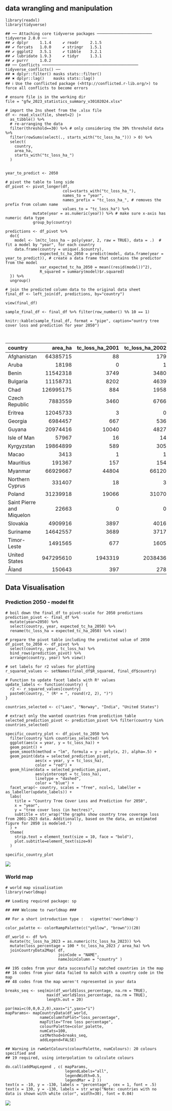 ## data wrangling and manipulation

    library(readxl)
    library(tidyverse)

    ## ── Attaching core tidyverse packages ──────────────────────── tidyverse 2.0.0 ──
    ## ✔ dplyr     1.1.4     ✔ readr     2.1.5
    ## ✔ forcats   1.0.0     ✔ stringr   1.5.1
    ## ✔ ggplot2   3.5.1     ✔ tibble    3.2.1
    ## ✔ lubridate 1.9.3     ✔ tidyr     1.3.1
    ## ✔ purrr     1.0.2     
    ## ── Conflicts ────────────────────────────────────────── tidyverse_conflicts() ──
    ## ✖ dplyr::filter() masks stats::filter()
    ## ✖ dplyr::lag()    masks stats::lag()
    ## ℹ Use the conflicted package (<http://conflicted.r-lib.org/>) to force all conflicts to become errors

    # ensure file is in the working dir
    file = "gfw_2023_statistics_summary_v30102024.xlsx"
                      
    # import the 2ns sheet from the .xlsx file
    df <- read_xlsx(file, sheet=2) |>
      as_tibble() %>%
      # re-arranging the data 
      filter(threshold==30) %>% # only considering the 30% threshold data %>%
      filter(rowSums(select(., starts_with("tc_loss_ha_"))) > 0) %>%
      select(
        country,
        area_ha,
        starts_with("tc_loss_ha_")
      ) 


    year_to_predict <- 2050
      
    # pivot the table to long side 
    df_pivot <- pivot_longer(df,
                             cols=starts_with("tc_loss_ha_"),
                             names_to = "year",
                             names_prefix = "tc_loss_ha_", # removes the prefix from column name
                             values_to = "tc_loss_ha") %>%
                mutate(year = as.numeric(year)) %>% # make sure x-axis has numeric data type
                group_by(country) 

    predictions <- df_pivot %>%
      do({
        model <- lm(tc_loss_ha ~ poly(year, 2, raw = TRUE), data = .)  # fit a model by "year", for each country 
        data.frame(country = unique(.$country), 
                   expected_tc_ha_2050 = predict(model, data.frame(year = year_to_predict)), # create a data frame that contains the predictor from the model
                   var_expected_tc_ha_2050 = mean((resid(model))^2),
                   R_squared = summary(model)$r.squared)
      }) %>%
      ungroup() 

    # join the predicted column data to the original data sheet
    final_df <- left_join(df, predictions, by="country") 

    view(final_df)

    sample_final_df <- final_df %>% filter(row_number() %% 10 == 1) 

    knitr::kable(sample_final_df, format = "pipe", caption="ountry tree cover loss and prediction for year 2050")

<table style="width:100%;">
<caption>ountry tree cover loss and prediction for year 2050</caption>
<colgroup>
<col style="width: 5%" />
<col style="width: 2%" />
<col style="width: 3%" />
<col style="width: 3%" />
<col style="width: 3%" />
<col style="width: 3%" />
<col style="width: 3%" />
<col style="width: 3%" />
<col style="width: 3%" />
<col style="width: 3%" />
<col style="width: 3%" />
<col style="width: 3%" />
<col style="width: 3%" />
<col style="width: 3%" />
<col style="width: 3%" />
<col style="width: 3%" />
<col style="width: 3%" />
<col style="width: 3%" />
<col style="width: 3%" />
<col style="width: 3%" />
<col style="width: 3%" />
<col style="width: 3%" />
<col style="width: 3%" />
<col style="width: 3%" />
<col style="width: 3%" />
<col style="width: 4%" />
<col style="width: 5%" />
<col style="width: 2%" />
</colgroup>
<thead>
<tr>
<th style="text-align: left;">country</th>
<th style="text-align: right;">area_ha</th>
<th style="text-align: right;">tc_loss_ha_2001</th>
<th style="text-align: right;">tc_loss_ha_2002</th>
<th style="text-align: right;">tc_loss_ha_2003</th>
<th style="text-align: right;">tc_loss_ha_2004</th>
<th style="text-align: right;">tc_loss_ha_2005</th>
<th style="text-align: right;">tc_loss_ha_2006</th>
<th style="text-align: right;">tc_loss_ha_2007</th>
<th style="text-align: right;">tc_loss_ha_2008</th>
<th style="text-align: right;">tc_loss_ha_2009</th>
<th style="text-align: right;">tc_loss_ha_2010</th>
<th style="text-align: right;">tc_loss_ha_2011</th>
<th style="text-align: right;">tc_loss_ha_2012</th>
<th style="text-align: right;">tc_loss_ha_2013</th>
<th style="text-align: right;">tc_loss_ha_2014</th>
<th style="text-align: right;">tc_loss_ha_2015</th>
<th style="text-align: right;">tc_loss_ha_2016</th>
<th style="text-align: right;">tc_loss_ha_2017</th>
<th style="text-align: right;">tc_loss_ha_2018</th>
<th style="text-align: right;">tc_loss_ha_2019</th>
<th style="text-align: right;">tc_loss_ha_2020</th>
<th style="text-align: right;">tc_loss_ha_2021</th>
<th style="text-align: right;">tc_loss_ha_2022</th>
<th style="text-align: right;">tc_loss_ha_2023</th>
<th style="text-align: right;">expected_tc_ha_2050</th>
<th style="text-align: right;">var_expected_tc_ha_2050</th>
<th style="text-align: right;">R_squared</th>
</tr>
</thead>
<tbody>
<tr>
<td style="text-align: left;">Afghanistan</td>
<td style="text-align: right;">64385715</td>
<td style="text-align: right;">88</td>
<td style="text-align: right;">179</td>
<td style="text-align: right;">244</td>
<td style="text-align: right;">201</td>
<td style="text-align: right;">236</td>
<td style="text-align: right;">152</td>
<td style="text-align: right;">253</td>
<td style="text-align: right;">107</td>
<td style="text-align: right;">70</td>
<td style="text-align: right;">88</td>
<td style="text-align: right;">113</td>
<td style="text-align: right;">39</td>
<td style="text-align: right;">1</td>
<td style="text-align: right;">3</td>
<td style="text-align: right;">0</td>
<td style="text-align: right;">0</td>
<td style="text-align: right;">0</td>
<td style="text-align: right;">26</td>
<td style="text-align: right;">17</td>
<td style="text-align: right;">37</td>
<td style="text-align: right;">26</td>
<td style="text-align: right;">6</td>
<td style="text-align: right;">15</td>
<td style="text-align: right;">185.579051</td>
<td style="text-align: right;">2.535080e+03</td>
<td style="text-align: right;">0.6510103</td>
</tr>
<tr>
<td style="text-align: left;">Aruba</td>
<td style="text-align: right;">18198</td>
<td style="text-align: right;">0</td>
<td style="text-align: right;">1</td>
<td style="text-align: right;">1</td>
<td style="text-align: right;">0</td>
<td style="text-align: right;">0</td>
<td style="text-align: right;">0</td>
<td style="text-align: right;">0</td>
<td style="text-align: right;">0</td>
<td style="text-align: right;">0</td>
<td style="text-align: right;">0</td>
<td style="text-align: right;">0</td>
<td style="text-align: right;">0</td>
<td style="text-align: right;">0</td>
<td style="text-align: right;">0</td>
<td style="text-align: right;">0</td>
<td style="text-align: right;">0</td>
<td style="text-align: right;">0</td>
<td style="text-align: right;">0</td>
<td style="text-align: right;">0</td>
<td style="text-align: right;">0</td>
<td style="text-align: right;">0</td>
<td style="text-align: right;">0</td>
<td style="text-align: right;">0</td>
<td style="text-align: right;">3.049407</td>
<td style="text-align: right;">5.326880e-02</td>
<td style="text-align: right;">0.3290662</td>
</tr>
<tr>
<td style="text-align: left;">Benin</td>
<td style="text-align: right;">11542318</td>
<td style="text-align: right;">3749</td>
<td style="text-align: right;">3480</td>
<td style="text-align: right;">3476</td>
<td style="text-align: right;">684</td>
<td style="text-align: right;">1591</td>
<td style="text-align: right;">1795</td>
<td style="text-align: right;">4660</td>
<td style="text-align: right;">482</td>
<td style="text-align: right;">4929</td>
<td style="text-align: right;">529</td>
<td style="text-align: right;">655</td>
<td style="text-align: right;">2865</td>
<td style="text-align: right;">1313</td>
<td style="text-align: right;">1358</td>
<td style="text-align: right;">598</td>
<td style="text-align: right;">2016</td>
<td style="text-align: right;">2238</td>
<td style="text-align: right;">1826</td>
<td style="text-align: right;">775</td>
<td style="text-align: right;">1606</td>
<td style="text-align: right;">1705</td>
<td style="text-align: right;">1674</td>
<td style="text-align: right;">2617</td>
<td style="text-align: right;">12317.932806</td>
<td style="text-align: right;">1.331608e+06</td>
<td style="text-align: right;">0.1766759</td>
</tr>
<tr>
<td style="text-align: left;">Bulgaria</td>
<td style="text-align: right;">11158731</td>
<td style="text-align: right;">8202</td>
<td style="text-align: right;">4639</td>
<td style="text-align: right;">5199</td>
<td style="text-align: right;">8170</td>
<td style="text-align: right;">6567</td>
<td style="text-align: right;">5171</td>
<td style="text-align: right;">9557</td>
<td style="text-align: right;">6448</td>
<td style="text-align: right;">6100</td>
<td style="text-align: right;">3569</td>
<td style="text-align: right;">3332</td>
<td style="text-align: right;">9978</td>
<td style="text-align: right;">3693</td>
<td style="text-align: right;">6689</td>
<td style="text-align: right;">7293</td>
<td style="text-align: right;">7395</td>
<td style="text-align: right;">7688</td>
<td style="text-align: right;">9754</td>
<td style="text-align: right;">4125</td>
<td style="text-align: right;">4795</td>
<td style="text-align: right;">6684</td>
<td style="text-align: right;">4093</td>
<td style="text-align: right;">5653</td>
<td style="text-align: right;">-704.001976</td>
<td style="text-align: right;">3.769256e+06</td>
<td style="text-align: right;">0.0184023</td>
</tr>
<tr>
<td style="text-align: left;">Chad</td>
<td style="text-align: right;">126995175</td>
<td style="text-align: right;">884</td>
<td style="text-align: right;">1958</td>
<td style="text-align: right;">194</td>
<td style="text-align: right;">457</td>
<td style="text-align: right;">472</td>
<td style="text-align: right;">2982</td>
<td style="text-align: right;">1001</td>
<td style="text-align: right;">3402</td>
<td style="text-align: right;">1066</td>
<td style="text-align: right;">255</td>
<td style="text-align: right;">920</td>
<td style="text-align: right;">2491</td>
<td style="text-align: right;">2895</td>
<td style="text-align: right;">3001</td>
<td style="text-align: right;">2591</td>
<td style="text-align: right;">3166</td>
<td style="text-align: right;">6765</td>
<td style="text-align: right;">6932</td>
<td style="text-align: right;">5059</td>
<td style="text-align: right;">3433</td>
<td style="text-align: right;">5095</td>
<td style="text-align: right;">5445</td>
<td style="text-align: right;">11067</td>
<td style="text-align: right;">42172.875494</td>
<td style="text-align: right;">2.038842e+06</td>
<td style="text-align: right;">0.6989132</td>
</tr>
<tr>
<td style="text-align: left;">Czech Republic</td>
<td style="text-align: right;">7883559</td>
<td style="text-align: right;">3460</td>
<td style="text-align: right;">6766</td>
<td style="text-align: right;">3925</td>
<td style="text-align: right;">13454</td>
<td style="text-align: right;">25560</td>
<td style="text-align: right;">8607</td>
<td style="text-align: right;">21325</td>
<td style="text-align: right;">16873</td>
<td style="text-align: right;">13514</td>
<td style="text-align: right;">15442</td>
<td style="text-align: right;">21853</td>
<td style="text-align: right;">14006</td>
<td style="text-align: right;">7659</td>
<td style="text-align: right;">13940</td>
<td style="text-align: right;">8047</td>
<td style="text-align: right;">22808</td>
<td style="text-align: right;">26512</td>
<td style="text-align: right;">39206</td>
<td style="text-align: right;">73295</td>
<td style="text-align: right;">100258</td>
<td style="text-align: right;">56293</td>
<td style="text-align: right;">34756</td>
<td style="text-align: right;">24393</td>
<td style="text-align: right;">236253.245060</td>
<td style="text-align: right;">3.018920e+08</td>
<td style="text-align: right;">0.4245616</td>
</tr>
<tr>
<td style="text-align: left;">Eritrea</td>
<td style="text-align: right;">12045733</td>
<td style="text-align: right;">3</td>
<td style="text-align: right;">0</td>
<td style="text-align: right;">0</td>
<td style="text-align: right;">0</td>
<td style="text-align: right;">0</td>
<td style="text-align: right;">0</td>
<td style="text-align: right;">0</td>
<td style="text-align: right;">0</td>
<td style="text-align: right;">0</td>
<td style="text-align: right;">0</td>
<td style="text-align: right;">0</td>
<td style="text-align: right;">0</td>
<td style="text-align: right;">0</td>
<td style="text-align: right;">0</td>
<td style="text-align: right;">0</td>
<td style="text-align: right;">0</td>
<td style="text-align: right;">0</td>
<td style="text-align: right;">0</td>
<td style="text-align: right;">0</td>
<td style="text-align: right;">0</td>
<td style="text-align: right;">0</td>
<td style="text-align: right;">0</td>
<td style="text-align: right;">0</td>
<td style="text-align: right;">8.021739</td>
<td style="text-align: right;">2.620038e-01</td>
<td style="text-align: right;">0.3000000</td>
</tr>
<tr>
<td style="text-align: left;">Georgia</td>
<td style="text-align: right;">6984457</td>
<td style="text-align: right;">667</td>
<td style="text-align: right;">536</td>
<td style="text-align: right;">292</td>
<td style="text-align: right;">1967</td>
<td style="text-align: right;">549</td>
<td style="text-align: right;">531</td>
<td style="text-align: right;">992</td>
<td style="text-align: right;">746</td>
<td style="text-align: right;">448</td>
<td style="text-align: right;">819</td>
<td style="text-align: right;">540</td>
<td style="text-align: right;">473</td>
<td style="text-align: right;">252</td>
<td style="text-align: right;">114</td>
<td style="text-align: right;">43</td>
<td style="text-align: right;">523</td>
<td style="text-align: right;">208</td>
<td style="text-align: right;">300</td>
<td style="text-align: right;">166</td>
<td style="text-align: right;">222</td>
<td style="text-align: right;">420</td>
<td style="text-align: right;">291</td>
<td style="text-align: right;">785</td>
<td style="text-align: right;">1820.948617</td>
<td style="text-align: right;">1.194621e+05</td>
<td style="text-align: right;">0.2140991</td>
</tr>
<tr>
<td style="text-align: left;">Guyana</td>
<td style="text-align: right;">20974416</td>
<td style="text-align: right;">10040</td>
<td style="text-align: right;">4827</td>
<td style="text-align: right;">7419</td>
<td style="text-align: right;">4062</td>
<td style="text-align: right;">5832</td>
<td style="text-align: right;">5934</td>
<td style="text-align: right;">5250</td>
<td style="text-align: right;">9460</td>
<td style="text-align: right;">8267</td>
<td style="text-align: right;">10099</td>
<td style="text-align: right;">8363</td>
<td style="text-align: right;">13112</td>
<td style="text-align: right;">7117</td>
<td style="text-align: right;">12154</td>
<td style="text-align: right;">13084</td>
<td style="text-align: right;">26512</td>
<td style="text-align: right;">19434</td>
<td style="text-align: right;">11761</td>
<td style="text-align: right;">22324</td>
<td style="text-align: right;">15770</td>
<td style="text-align: right;">9537</td>
<td style="text-align: right;">10564</td>
<td style="text-align: right;">27882</td>
<td style="text-align: right;">54710.199604</td>
<td style="text-align: right;">2.237001e+07</td>
<td style="text-align: right;">0.4684999</td>
</tr>
<tr>
<td style="text-align: left;">Isle of Man</td>
<td style="text-align: right;">57967</td>
<td style="text-align: right;">16</td>
<td style="text-align: right;">14</td>
<td style="text-align: right;">2</td>
<td style="text-align: right;">9</td>
<td style="text-align: right;">11</td>
<td style="text-align: right;">26</td>
<td style="text-align: right;">30</td>
<td style="text-align: right;">0</td>
<td style="text-align: right;">47</td>
<td style="text-align: right;">50</td>
<td style="text-align: right;">12</td>
<td style="text-align: right;">31</td>
<td style="text-align: right;">17</td>
<td style="text-align: right;">43</td>
<td style="text-align: right;">11</td>
<td style="text-align: right;">18</td>
<td style="text-align: right;">18</td>
<td style="text-align: right;">12</td>
<td style="text-align: right;">20</td>
<td style="text-align: right;">7</td>
<td style="text-align: right;">14</td>
<td style="text-align: right;">17</td>
<td style="text-align: right;">8</td>
<td style="text-align: right;">-199.252964</td>
<td style="text-align: right;">1.349784e+02</td>
<td style="text-align: right;">0.2131141</td>
</tr>
<tr>
<td style="text-align: left;">Kyrgyzstan</td>
<td style="text-align: right;">19864899</td>
<td style="text-align: right;">589</td>
<td style="text-align: right;">305</td>
<td style="text-align: right;">111</td>
<td style="text-align: right;">192</td>
<td style="text-align: right;">82</td>
<td style="text-align: right;">111</td>
<td style="text-align: right;">107</td>
<td style="text-align: right;">107</td>
<td style="text-align: right;">201</td>
<td style="text-align: right;">261</td>
<td style="text-align: right;">112</td>
<td style="text-align: right;">85</td>
<td style="text-align: right;">27</td>
<td style="text-align: right;">14</td>
<td style="text-align: right;">0</td>
<td style="text-align: right;">12</td>
<td style="text-align: right;">56</td>
<td style="text-align: right;">17</td>
<td style="text-align: right;">16</td>
<td style="text-align: right;">12</td>
<td style="text-align: right;">18</td>
<td style="text-align: right;">32</td>
<td style="text-align: right;">94</td>
<td style="text-align: right;">1414.539526</td>
<td style="text-align: right;">6.778771e+03</td>
<td style="text-align: right;">0.5994882</td>
</tr>
<tr>
<td style="text-align: left;">Macao</td>
<td style="text-align: right;">3413</td>
<td style="text-align: right;">1</td>
<td style="text-align: right;">1</td>
<td style="text-align: right;">0</td>
<td style="text-align: right;">0</td>
<td style="text-align: right;">0</td>
<td style="text-align: right;">3</td>
<td style="text-align: right;">4</td>
<td style="text-align: right;">4</td>
<td style="text-align: right;">2</td>
<td style="text-align: right;">1</td>
<td style="text-align: right;">1</td>
<td style="text-align: right;">1</td>
<td style="text-align: right;">0</td>
<td style="text-align: right;">1</td>
<td style="text-align: right;">1</td>
<td style="text-align: right;">0</td>
<td style="text-align: right;">4</td>
<td style="text-align: right;">1</td>
<td style="text-align: right;">3</td>
<td style="text-align: right;">1</td>
<td style="text-align: right;">0</td>
<td style="text-align: right;">1</td>
<td style="text-align: right;">16</td>
<td style="text-align: right;">43.181818</td>
<td style="text-align: right;">8.513240e+00</td>
<td style="text-align: right;">0.1975225</td>
</tr>
<tr>
<td style="text-align: left;">Mauritius</td>
<td style="text-align: right;">191367</td>
<td style="text-align: right;">157</td>
<td style="text-align: right;">154</td>
<td style="text-align: right;">120</td>
<td style="text-align: right;">329</td>
<td style="text-align: right;">174</td>
<td style="text-align: right;">142</td>
<td style="text-align: right;">132</td>
<td style="text-align: right;">189</td>
<td style="text-align: right;">242</td>
<td style="text-align: right;">23</td>
<td style="text-align: right;">487</td>
<td style="text-align: right;">152</td>
<td style="text-align: right;">219</td>
<td style="text-align: right;">532</td>
<td style="text-align: right;">0</td>
<td style="text-align: right;">0</td>
<td style="text-align: right;">0</td>
<td style="text-align: right;">0</td>
<td style="text-align: right;">0</td>
<td style="text-align: right;">0</td>
<td style="text-align: right;">0</td>
<td style="text-align: right;">0</td>
<td style="text-align: right;">0</td>
<td style="text-align: right;">-2000.424901</td>
<td style="text-align: right;">1.554143e+04</td>
<td style="text-align: right;">0.3125310</td>
</tr>
<tr>
<td style="text-align: left;">Myanmar</td>
<td style="text-align: right;">66929667</td>
<td style="text-align: right;">44804</td>
<td style="text-align: right;">66120</td>
<td style="text-align: right;">77224</td>
<td style="text-align: right;">102186</td>
<td style="text-align: right;">91847</td>
<td style="text-align: right;">127464</td>
<td style="text-align: right;">146598</td>
<td style="text-align: right;">119216</td>
<td style="text-align: right;">216306</td>
<td style="text-align: right;">169913</td>
<td style="text-align: right;">135716</td>
<td style="text-align: right;">225189</td>
<td style="text-align: right;">248186</td>
<td style="text-align: right;">331445</td>
<td style="text-align: right;">293305</td>
<td style="text-align: right;">362552</td>
<td style="text-align: right;">341845</td>
<td style="text-align: right;">278709</td>
<td style="text-align: right;">309418</td>
<td style="text-align: right;">310005</td>
<td style="text-align: right;">304152</td>
<td style="text-align: right;">260938</td>
<td style="text-align: right;">307184</td>
<td style="text-align: right;">-90230.349806</td>
<td style="text-align: right;">1.417815e+09</td>
<td style="text-align: right;">0.8562910</td>
</tr>
<tr>
<td style="text-align: left;">Northern Cyprus</td>
<td style="text-align: right;">331407</td>
<td style="text-align: right;">18</td>
<td style="text-align: right;">3</td>
<td style="text-align: right;">2</td>
<td style="text-align: right;">15</td>
<td style="text-align: right;">4</td>
<td style="text-align: right;">16</td>
<td style="text-align: right;">13</td>
<td style="text-align: right;">20</td>
<td style="text-align: right;">21</td>
<td style="text-align: right;">10</td>
<td style="text-align: right;">14</td>
<td style="text-align: right;">6</td>
<td style="text-align: right;">16</td>
<td style="text-align: right;">28</td>
<td style="text-align: right;">15</td>
<td style="text-align: right;">22</td>
<td style="text-align: right;">28</td>
<td style="text-align: right;">18</td>
<td style="text-align: right;">13</td>
<td style="text-align: right;">6</td>
<td style="text-align: right;">3</td>
<td style="text-align: right;">527</td>
<td style="text-align: right;">41</td>
<td style="text-align: right;">1368.557312</td>
<td style="text-align: right;">8.643655e+03</td>
<td style="text-align: right;">0.2128916</td>
</tr>
<tr>
<td style="text-align: left;">Poland</td>
<td style="text-align: right;">31239918</td>
<td style="text-align: right;">19066</td>
<td style="text-align: right;">31070</td>
<td style="text-align: right;">33293</td>
<td style="text-align: right;">41874</td>
<td style="text-align: right;">82379</td>
<td style="text-align: right;">37680</td>
<td style="text-align: right;">57311</td>
<td style="text-align: right;">47941</td>
<td style="text-align: right;">46926</td>
<td style="text-align: right;">71835</td>
<td style="text-align: right;">56650</td>
<td style="text-align: right;">54896</td>
<td style="text-align: right;">35015</td>
<td style="text-align: right;">56279</td>
<td style="text-align: right;">42743</td>
<td style="text-align: right;">86510</td>
<td style="text-align: right;">96252</td>
<td style="text-align: right;">96846</td>
<td style="text-align: right;">76721</td>
<td style="text-align: right;">74959</td>
<td style="text-align: right;">77568</td>
<td style="text-align: right;">72193</td>
<td style="text-align: right;">76138</td>
<td style="text-align: right;">65789.521740</td>
<td style="text-align: right;">2.275556e+08</td>
<td style="text-align: right;">0.5054640</td>
</tr>
<tr>
<td style="text-align: left;">Saint Pierre and Miquelon</td>
<td style="text-align: right;">22663</td>
<td style="text-align: right;">0</td>
<td style="text-align: right;">0</td>
<td style="text-align: right;">0</td>
<td style="text-align: right;">0</td>
<td style="text-align: right;">0</td>
<td style="text-align: right;">0</td>
<td style="text-align: right;">0</td>
<td style="text-align: right;">0</td>
<td style="text-align: right;">0</td>
<td style="text-align: right;">0</td>
<td style="text-align: right;">0</td>
<td style="text-align: right;">0</td>
<td style="text-align: right;">5</td>
<td style="text-align: right;">1</td>
<td style="text-align: right;">0</td>
<td style="text-align: right;">0</td>
<td style="text-align: right;">0</td>
<td style="text-align: right;">0</td>
<td style="text-align: right;">0</td>
<td style="text-align: right;">1</td>
<td style="text-align: right;">0</td>
<td style="text-align: right;">0</td>
<td style="text-align: right;">0</td>
<td style="text-align: right;">-8.420949</td>
<td style="text-align: right;">1.003830e+00</td>
<td style="text-align: right;">0.0716329</td>
</tr>
<tr>
<td style="text-align: left;">Slovakia</td>
<td style="text-align: right;">4909916</td>
<td style="text-align: right;">3897</td>
<td style="text-align: right;">4016</td>
<td style="text-align: right;">3750</td>
<td style="text-align: right;">4625</td>
<td style="text-align: right;">27674</td>
<td style="text-align: right;">8023</td>
<td style="text-align: right;">9486</td>
<td style="text-align: right;">13466</td>
<td style="text-align: right;">11237</td>
<td style="text-align: right;">17104</td>
<td style="text-align: right;">11544</td>
<td style="text-align: right;">9170</td>
<td style="text-align: right;">5076</td>
<td style="text-align: right;">17366</td>
<td style="text-align: right;">5283</td>
<td style="text-align: right;">16943</td>
<td style="text-align: right;">14213</td>
<td style="text-align: right;">17699</td>
<td style="text-align: right;">10331</td>
<td style="text-align: right;">11947</td>
<td style="text-align: right;">6098</td>
<td style="text-align: right;">5207</td>
<td style="text-align: right;">9852</td>
<td style="text-align: right;">-69213.440712</td>
<td style="text-align: right;">2.807387e+07</td>
<td style="text-align: right;">0.1766221</td>
</tr>
<tr>
<td style="text-align: left;">Suriname</td>
<td style="text-align: right;">14642557</td>
<td style="text-align: right;">3689</td>
<td style="text-align: right;">3717</td>
<td style="text-align: right;">4546</td>
<td style="text-align: right;">5423</td>
<td style="text-align: right;">3512</td>
<td style="text-align: right;">3404</td>
<td style="text-align: right;">3626</td>
<td style="text-align: right;">7511</td>
<td style="text-align: right;">7362</td>
<td style="text-align: right;">7000</td>
<td style="text-align: right;">5697</td>
<td style="text-align: right;">19502</td>
<td style="text-align: right;">10203</td>
<td style="text-align: right;">14748</td>
<td style="text-align: right;">11921</td>
<td style="text-align: right;">16878</td>
<td style="text-align: right;">18018</td>
<td style="text-align: right;">19001</td>
<td style="text-align: right;">18454</td>
<td style="text-align: right;">15096</td>
<td style="text-align: right;">12262</td>
<td style="text-align: right;">14542</td>
<td style="text-align: right;">26116</td>
<td style="text-align: right;">46560.075099</td>
<td style="text-align: right;">1.151763e+07</td>
<td style="text-align: right;">0.7261972</td>
</tr>
<tr>
<td style="text-align: left;">Timor-Leste</td>
<td style="text-align: right;">1491565</td>
<td style="text-align: right;">677</td>
<td style="text-align: right;">1605</td>
<td style="text-align: right;">691</td>
<td style="text-align: right;">2062</td>
<td style="text-align: right;">1311</td>
<td style="text-align: right;">2929</td>
<td style="text-align: right;">1556</td>
<td style="text-align: right;">833</td>
<td style="text-align: right;">2634</td>
<td style="text-align: right;">649</td>
<td style="text-align: right;">1463</td>
<td style="text-align: right;">1887</td>
<td style="text-align: right;">463</td>
<td style="text-align: right;">1883</td>
<td style="text-align: right;">863</td>
<td style="text-align: right;">1296</td>
<td style="text-align: right;">1713</td>
<td style="text-align: right;">1244</td>
<td style="text-align: right;">1501</td>
<td style="text-align: right;">1459</td>
<td style="text-align: right;">1431</td>
<td style="text-align: right;">1113</td>
<td style="text-align: right;">1477</td>
<td style="text-align: right;">-1249.501976</td>
<td style="text-align: right;">3.485241e+05</td>
<td style="text-align: right;">0.0162145</td>
</tr>
<tr>
<td style="text-align: left;">United States</td>
<td style="text-align: right;">947295610</td>
<td style="text-align: right;">1943319</td>
<td style="text-align: right;">2038436</td>
<td style="text-align: right;">1649384</td>
<td style="text-align: right;">2746257</td>
<td style="text-align: right;">2691544</td>
<td style="text-align: right;">2605856</td>
<td style="text-align: right;">2435128</td>
<td style="text-align: right;">2213724</td>
<td style="text-align: right;">1608981</td>
<td style="text-align: right;">2167662</td>
<td style="text-align: right;">1663692</td>
<td style="text-align: right;">1964094</td>
<td style="text-align: right;">1736445</td>
<td style="text-align: right;">1736527</td>
<td style="text-align: right;">2289649</td>
<td style="text-align: right;">2264067</td>
<td style="text-align: right;">2311358</td>
<td style="text-align: right;">2092359</td>
<td style="text-align: right;">2109918</td>
<td style="text-align: right;">1966716</td>
<td style="text-align: right;">2044299</td>
<td style="text-align: right;">2204643</td>
<td style="text-align: right;">1382421</td>
<td style="text-align: right;">397467.972342</td>
<td style="text-align: right;">1.104296e+11</td>
<td style="text-align: right;">0.0747842</td>
</tr>
<tr>
<td style="text-align: left;">Åland</td>
<td style="text-align: right;">150643</td>
<td style="text-align: right;">397</td>
<td style="text-align: right;">278</td>
<td style="text-align: right;">221</td>
<td style="text-align: right;">736</td>
<td style="text-align: right;">699</td>
<td style="text-align: right;">100</td>
<td style="text-align: right;">248</td>
<td style="text-align: right;">1292</td>
<td style="text-align: right;">676</td>
<td style="text-align: right;">634</td>
<td style="text-align: right;">466</td>
<td style="text-align: right;">655</td>
<td style="text-align: right;">510</td>
<td style="text-align: right;">550</td>
<td style="text-align: right;">567</td>
<td style="text-align: right;">673</td>
<td style="text-align: right;">735</td>
<td style="text-align: right;">620</td>
<td style="text-align: right;">2361</td>
<td style="text-align: right;">673</td>
<td style="text-align: right;">1355</td>
<td style="text-align: right;">1166</td>
<td style="text-align: right;">1093</td>
<td style="text-align: right;">4471.403162</td>
<td style="text-align: right;">1.476482e+05</td>
<td style="text-align: right;">0.3349339</td>
</tr>
</tbody>
</table>

## Data Visualisation

### Prediction 2050 - model fit

    # boil down the final_df to pivot-scale for 2050 predictions
    prediction_pivot <- final_df %>%
      mutate(year=2050) %>%
      select(country, year, expected_tc_ha_2050) %>%
      rename(tc_loss_ha = expected_tc_ha_2050) %>% view()

    # prepare the pivot table including the predicted value of 2050
    df_pivot_to_2050 <- df_pivot %>%
      select(country, year, tc_loss_ha) %>%
      bind_rows(prediction_pivot) %>% 
      arrange(country, year) %>% view()

    # set labels for r2 values for plotting
    r_squared_values <- setNames(final_df$R_squared, final_df$country)

    # Function to update facet labels with R² values
    update_labels <- function(country) {
      r2 <- r_squared_values[country]
      paste0(country, " (R² = ", round(r2, 2), ")")
    }

    countries_selected <- c("Laos", "Norway", "India", "United States")

    # extract only the wanted countries from prediction table
    selected_prediction_pivot <- prediction_pivot %>% filter(country %in% countries_selected)
      
    specific_country_plot <- df_pivot_to_2050 %>%
      filter(country %in% countries_selected) %>%
      ggplot(aes(x = year, y = tc_loss_ha)) + 
      geom_point() + 
      geom_smooth(method = "lm", formula = y ~ poly(x, 2), alpha=.5) +
      geom_point(data = selected_prediction_pivot,
                 aes(x = year, y = tc_loss_ha),
                 color = "red") +
      geom_hline(data = selected_prediction_pivot,
                 aes(yintercept = tc_loss_ha), 
                 linetype = "dashed", 
                 color = "blue") +
      facet_wrap(~ country, scales = "free", ncol=1, labeller = as_labeller(update_labels)) +
      labs(
        title = "Country Tree Cover Loss and Prediction for 2050",
        x = "year",
        y = "tree cover loss (in hectres)",
        subtitle = str_wrap("the graphs show country tree coverage loss from 2001-2023 data. Additionally, based on the data, an estimated figure for 2050 is modeled.")
      ) +
      theme(
        strip.text = element_text(size = 10, face = "bold"),
        plot.subtitle=element_text(size=9)
      )

    specific_country_plot

![](solution_by_hiuyan_files/figure-markdown_strict/unnamed-chunk-2-1.png)

### World map

    # world map visualisation
    library(rworldmap)

    ## Loading required package: sp

    ## ### Welcome to rworldmap ###

    ## For a short introduction type :   vignette('rworldmap')

    color_palette <- colorRampPalette(c("yellow", "brown"))(20)

    df_world <- df %>%
      mutate(tc_loss_ha_2023 = as.numeric(tc_loss_ha_2023)) %>%
      mutate(loss_percentage = 100 * tc_loss_ha_2023 / area_ha) %>%
      joinCountryData2Map( df,
                           joinCode = "NAME",
                           nameJoinColumn = "country" )

    ## 195 codes from your data successfully matched countries in the map
    ## 16 codes from your data failed to match with a country code in the map
    ## 48 codes from the map weren't represented in your data

    breaks_seq <- seq(min(df_world$loss_percentage, na.rm = TRUE), 
                      max(df_world$loss_percentage, na.rm = TRUE), 
                      length.out = 20)

    par(mai=c(0,0,0.2,0),xaxs="i",yaxs="i")
    mapParams<- mapCountryData(df_world,
                   nameColumnToPlot="loss_percentage",
                   mapTitle="Tree loss percentage",
                   colourPalette=color_palette,
                   numCats=100,
                   catMethod=breaks_seq,
                   addLegend=FALSE)

    ## Warning in rwmGetColours(colourPalette, numColours): 20 colours specified and
    ## 19 required, using interpolation to calculate colours

    do.call(addMapLegend , c( mapParams,
                              legendLabels="all",
                              legendWidth=0.5,
                              legendMar = 2 ))
    text(x = -10, y = -130, labels = "percentage", cex = 1, font = .5)
    text(x = 130, y = -130, labels = str_wrap("Note: countries with no data is shown with white color", width=30), font = 0.04)

![](solution_by_hiuyan_files/figure-markdown_strict/unnamed-chunk-3-1.png)
